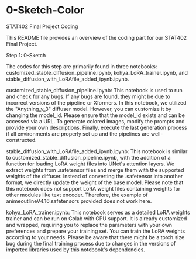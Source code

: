 # 0-Sketch-Color
STAT402 Final Project Coding

This README file provides an overview of the coding part for our STAT402 Final Project. 

Step 1: 0-Sketch

The codes for this step are primarily found in three notebooks: customized_stable_diffusion_pipeline.ipynb, kohya_LoRA_trainer.ipynb, and stable_diffusion_with_LoRAfile_added_ipynb.ipynb.

customized_stable_diffusion_pipeline.ipynb: This notebook is used to run and check for any bugs. If any bugs are found, they might be due to incorrect versions of the pipeline or Xformers. In this notebook, we utilized the "Anything_v_3" diffuser model. However, you can customize it by changing the model_id. Please ensure that the model_id exists and can be accessed via a URL. To generate colored images, modify the prompts and provide your own descriptions. Finally, execute the last generation process if all environments are properly set up and the pipelines are well-constructed.

stable_diffusion_with_LoRAfile_added_ipynb.ipynb: This notebook is similar to customized_stable_diffusion_pipeline.ipynb, with the addition of a function for loading LoRA weight files into UNet's attention layers. We extract weights from .safetensor files and merge them with the supported weights of the diffuser. Instead of converting the .safetensor into another format, we directly update the weight of the base model. Please note that this notebook does not support LoRA weight files containing weights for other modules like text encoder. Therefore, the example of animeoutlineV4.16.safetensors provided does not work here.

kohya_LoRA_trainer.ipynb: This notebook serves as a detailed LoRA weights trainer and can be run on Colab with GPU support. It is already customized and wrapped, requiring you to replace the parameters with your own preferences and prepare your training set. You can train the LoRA weights according to your needs. Please be aware that there might be a torch.size bug during the final training process due to changes in the versions of imported libraries used by this notebook's dependencies.
